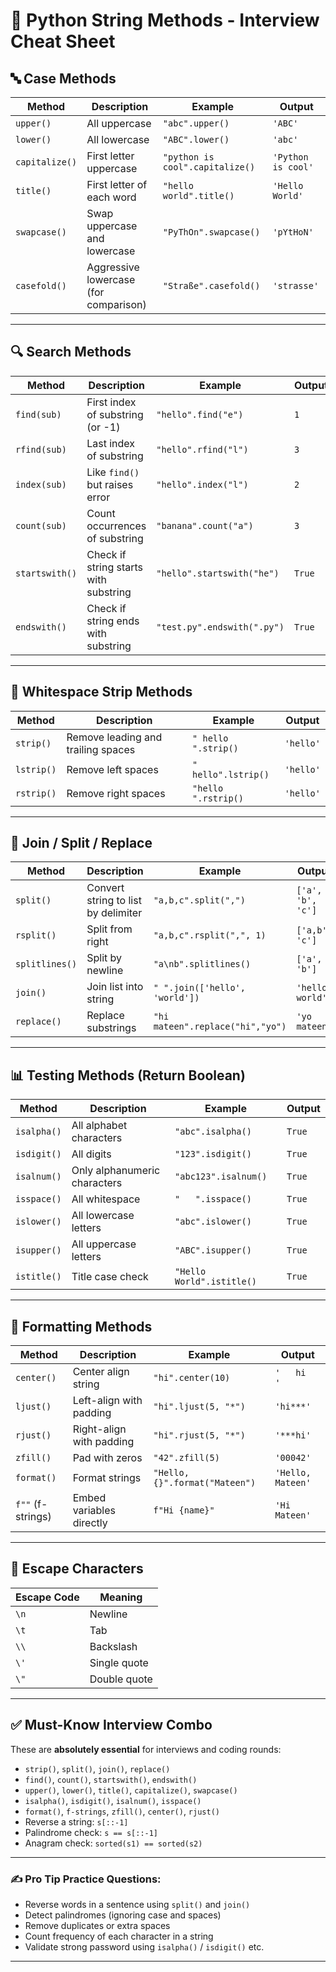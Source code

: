 # 🐍 Python String Methods - Interview Cheat Sheet

## 🔤 Case Methods

| Method         | Description                             | Example                                | Output            |
|----------------|-----------------------------------------|----------------------------------------|--------------------|
| `upper()`      | All uppercase                           | `"abc".upper()`                        | `'ABC'`            |
| `lower()`      | All lowercase                           | `"ABC".lower()`                        | `'abc'`            |
| `capitalize()` | First letter uppercase                  | `"python is cool".capitalize()`        | `'Python is cool'` |
| `title()`      | First letter of each word               | `"hello world".title()`                | `'Hello World'`    |
| `swapcase()`   | Swap uppercase and lowercase            | `"PyThOn".swapcase()`                  | `'pYtHoN'`         |
| `casefold()`   | Aggressive lowercase (for comparison)   | `"Straße".casefold()`                  | `'strasse'`        |

---

## 🔍 Search Methods

| Method         | Description                             | Example                          | Output     |
|----------------|-----------------------------------------|----------------------------------|------------|
| `find(sub)`    | First index of substring (or -1)        | `"hello".find("e")`              | `1`        |
| `rfind(sub)`   | Last index of substring                 | `"hello".rfind("l")`             | `3`        |
| `index(sub)`   | Like `find()` but raises error          | `"hello".index("l")`             | `2`        |
| `count(sub)`   | Count occurrences of substring          | `"banana".count("a")`            | `3`        |
| `startswith()` | Check if string starts with substring   | `"hello".startswith("he")`       | `True`     |
| `endswith()`   | Check if string ends with substring     | `"test.py".endswith(".py")`      | `True`     |

---

## 🧹 Whitespace Strip Methods

| Method         | Description                             | Example                           | Output     |
|----------------|-----------------------------------------|-----------------------------------|------------|
| `strip()`      | Remove leading and trailing spaces      | `" hello ".strip()`               | `'hello'`  |
| `lstrip()`     | Remove left spaces                      | `" hello".lstrip()`               | `'hello'`  |
| `rstrip()`     | Remove right spaces                     | `"hello ".rstrip()`               | `'hello'`  |

---

## 🔗 Join / Split / Replace

| Method         | Description                             | Example                           | Output           |
|----------------|-----------------------------------------|-----------------------------------|-------------------|
| `split()`      | Convert string to list by delimiter     | `"a,b,c".split(",")`              | `['a', 'b', 'c']` |
| `rsplit()`     | Split from right                        | `"a,b,c".rsplit(",", 1)`          | `['a,b', 'c']`    |
| `splitlines()` | Split by newline                        | `"a\nb".splitlines()`             | `['a', 'b']`      |
| `join()`       | Join list into string                   | `" ".join(['hello', 'world'])`    | `'hello world'`   |
| `replace()`    | Replace substrings                      | `"hi mateen".replace("hi","yo")`  | `'yo mateen'`     |

---

## 📊 Testing Methods (Return Boolean)

| Method         | Description                             | Example                  | Output   |
|----------------|-----------------------------------------|--------------------------|----------|
| `isalpha()`    | All alphabet characters                 | `"abc".isalpha()`        | `True`   |
| `isdigit()`    | All digits                              | `"123".isdigit()`        | `True`   |
| `isalnum()`    | Only alphanumeric characters            | `"abc123".isalnum()`     | `True`   |
| `isspace()`    | All whitespace                          | `"   ".isspace()`        | `True`   |
| `islower()`    | All lowercase letters                   | `"abc".islower()`        | `True`   |
| `isupper()`    | All uppercase letters                   | `"ABC".isupper()`        | `True`   |
| `istitle()`    | Title case check                        | `"Hello World".istitle()`| `True`   |

---

## 🧰 Formatting Methods

| Method         | Description                             | Example                          | Output          |
|----------------|-----------------------------------------|----------------------------------|------------------|
| `center()`     | Center align string                     | `"hi".center(10)`                | `'   hi    '`     |
| `ljust()`      | Left-align with padding                 | `"hi".ljust(5, "*")`             | `'hi***'`         |
| `rjust()`      | Right-align with padding                | `"hi".rjust(5, "*")`             | `'***hi'`         |
| `zfill()`      | Pad with zeros                          | `"42".zfill(5)`                  | `'00042'`         |
| `format()`     | Format strings                          | `"Hello, {}".format("Mateen")`   | `'Hello, Mateen'` |
| `f""` (f-strings) | Embed variables directly              | `f"Hi {name}"`                   | `'Hi Mateen'`     |

---

## 📄 Escape Characters

| Escape Code | Meaning            |
|-------------|--------------------|
| `\n`        | Newline             |
| `\t`        | Tab                 |
| `\\`        | Backslash           |
| `\'`        | Single quote        |
| `\"`        | Double quote        |

---

## ✅ Must-Know Interview Combo

These are **absolutely essential** for interviews and coding rounds:

- `strip()`, `split()`, `join()`, `replace()`
- `find()`, `count()`, `startswith()`, `endswith()`
- `upper()`, `lower()`, `title()`, `capitalize()`, `swapcase()`
- `isalpha()`, `isdigit()`, `isalnum()`, `isspace()`
- `format()`, `f-strings`, `zfill()`, `center()`, `rjust()`
- Reverse a string: `s[::-1]`
- Palindrome check: `s == s[::-1]`
- Anagram check: `sorted(s1) == sorted(s2)`

---

### ✍️ Pro Tip Practice Questions:

- Reverse words in a sentence using `split()` and `join()`
- Detect palindromes (ignoring case and spaces)
- Remove duplicates or extra spaces
- Count frequency of each character in a string
- Validate strong password using `isalpha()` / `isdigit()` etc.

---

